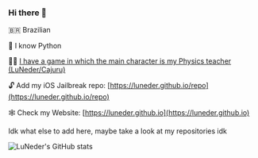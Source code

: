 ### Hi there 👋

🇧🇷 Brazilian

🐍 I know Python

👨‍🏫 [I have a game in which the main character is my Physics teacher (LuNeder/Cajuru)](https://bit.ly/DiegVet)

🔓 Add my iOS Jailbreak repo: [https://luneder.github.io/repo](https://luneder.github.io/repo)

🕸 Check my Website: [https://luneder.github.io](https://luneder.github.io)

Idk what else to add here, maybe take a look at my repositories idk

<!--
**LuNeder/LuNeder** is a ✨ _special_ ✨ repository because its `README.md` (this file) appears on your GitHub profile.

Here are some ideas to get you started:

- 🔭 I’m currently working on ...
- 🌱 I’m currently learning: python
- 👯 I’m looking to collaborate on ...
- 🤔 I’m looking for help with ...
- 💬 Ask me about: whatever you want, but maybe I won't know the answer 
- 📫 How to reach me: ...
- 😄 Pronouns: will leave this empty for now
- ⚡ Fun fact: ...
-->

![LuNeder's GitHub stats](https://github-readme-stats.vercel.app/api?username=LuNeder&bg_color=30,e96443,904e95&title_color=fff&text_color=fff&include_all_commits=true&show_icons=true)
